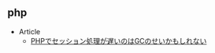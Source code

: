 ## php

+ Article
    + [PHPでセッション処理が遅いのはGCのせいかもしれない](https://tech.innovator.jp.net/entry/2018/10/26/163026)

